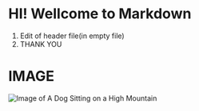 # HI! Wellcome to Markdown 
 1. Edit of header file(in empty file)
 2. THANK YOU
    
# IMAGE
![Image of A Dog Sitting on a High Mountain](https://github.com/user-attachments/assets/513a6b7b-69af-4e73-a582-4d0f56d94893)
